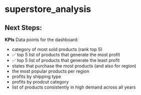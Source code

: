 # superstore_analysis

## Next Steps:

**KPIs**
Data points for the dashboard:
- category of most sold products (rank top 5)
- ✅ top 5 list of products that generate the most profit 
- ✅ top 5 list of products that generate the least profit
- states that purchase the most products (and also for region)
- the most popular products per region
- profits by shipping type
- profits by prodcut category
- list of products consistently in high demand across all years